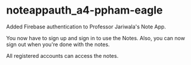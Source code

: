 # noteappauth_a4-ppham-eagle

Added Firebase authentication to Professor Jariwala's Note App. 

You now have to sign up and sign in to use the Notes. Also, you can now sign out when you're done with the notes.

All registered accounts can access the notes.
